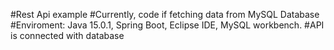 
#Rest Api example
#Currently, code if fetching data from MySQL Database
#Enviroment: Java 15.0.1, Spring Boot, Eclipse IDE, MySQL workbench.
#API is connected with database 
